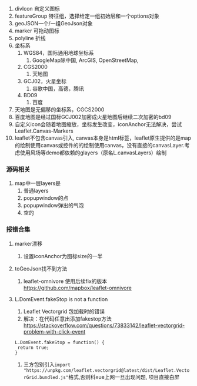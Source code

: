 1. divIcon 自定义图标
2. featureGroup 特征组，选择给定一组初始层和一个options对象
3. geoJSON一个/一组GeoJson对象
4. marker 可拖动图标
5. polyline 折线
6. 坐标系
   1. WGS84，国际通用地球坐标系
      1. GoogleMap除中国, ArcGIS, OpenStreetMap, 
   2. CGS2000
      1. 天地图
   3. GCJ02，火星坐标
      1. 谷歌中国，高德，腾讯
   1. BD09
      1. 百度
7. 天地图是无偏移的坐标系，CGCS2000 
8. 百度地图是经过国标GCJ002加密成火星地图后继续二次加密的bd09
9. 自定义icon会随着地图缩放，坐标发生改变，iconAnchor无法解决，尝试Leaflet.Canvas-Markers
10. leaflet不包含canvas引入, canvas本身是html标签，leaflet原生提供的是map的绘制使用canvas或控件的的绘制使用canvas，没有直接的canvasLayer.考虑使用风场等demo都依赖的glayers（原名L.canvasLayers）绘制

### 源码相关
1. map中一层layers是
   1. 普通layers
   2. popupwindow的点
   3. popupwindow弹出的气泡
   4. 空的

### 报错合集
1.  marker漂移
    1.  设置iconAnchor为图标size的一半

1. toGeoJson找不到方法
   1. leaflet-omnivore 使用后续fix的版本 https://github.com/mapbox/leaflet-omnivore

1. L.DomEvent.fakeStop is not a function 
   1. Leaflet Vectorgrid 包加载时的错误
   2. 解决：在代码任意出添加fakestop方法 https://stackoverflow.com/questions/73833142/leaflet-vectorgrid-problem-with-click-event
   ```
   L.DomEvent.fakeStop = function() {
    return true;
   }
   ```

   1. 三方包别引入```import "https://unpkg.com/leaflet.vectorgrid@latest/dist/Leaflet.VectorGrid.bundled.js"```格式,否则科xue上网一旦出现问题, 项目直接白屏
